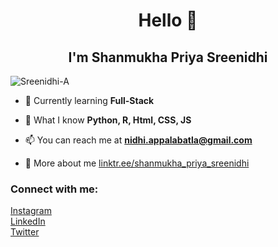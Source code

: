<h1 align="center">Hello 👋</h1>
<h2 align="center">I'm Shanmukha Priya Sreenidhi</h2>

<p align="left"> <img src="https://komarev.com/ghpvc/?username=sreenidhi-a&label=Profile%20views&color=0e75b6&style=flat" alt="Sreenidhi-A" /> </p>


- 🌱 Currently learning **Full-Stack**

- 💬 What I know **Python, R, Html, CSS, JS**

- 📫 You can reach me at **nidhi.appalabatla@gmail.com**

- 📄 More about me [linktr.ee/shanmukha_priya_sreenidhi](https://linktr.ee/shanmukha_priya_sreenidhi)


<h3 align="left">Connect with me:</h3>
<p align="left">
<a href="https://www.instagram.com/sreenidhi_appalabatla/?hl=en" target="blank">Instagram</a><br>
<a href="https://www.linkedin.com/in/shanmukha-priya-sreenidhi/" target="blank">LinkedIn</a><br>
<a href="https://twitter.com/appalabatla" target="blank">Twitter</a>
</p>
